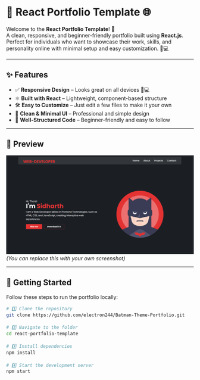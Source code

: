 # 💼 React Portfolio Template 🌐

Welcome to the **React Portfolio Template**! 🚀  
A clean, responsive, and beginner-friendly portfolio built using **React.js**. Perfect for individuals who want to showcase their work, skills, and personality online with minimal setup and easy customization. 🎨💻

---

## ✨ Features

- ✅ **Responsive Design** – Looks great on all devices 📱💻
- ⚛️ **Built with React** – Lightweight, component-based structure
- 🛠️ **Easy to Customize** – Just edit a few files to make it your own
- 🎯 **Clean & Minimal UI** – Professional and simple design
- 📁 **Well-Structured Code** – Beginner-friendly and easy to follow

---

## 📸 Preview

![Portfolio Screenshot](preview.png)  
*(You can replace this with your own screenshot)*

---

## 🚀 Getting Started

Follow these steps to run the portfolio locally:

```bash
# 1️⃣ Clone the repository
git clone https://github.com/electron244/Batman-Theme-Portfolio.git

# 2️⃣ Navigate to the folder
cd react-portfolio-template

# 3️⃣ Install dependencies
npm install

# 4️⃣ Start the development server
npm start
